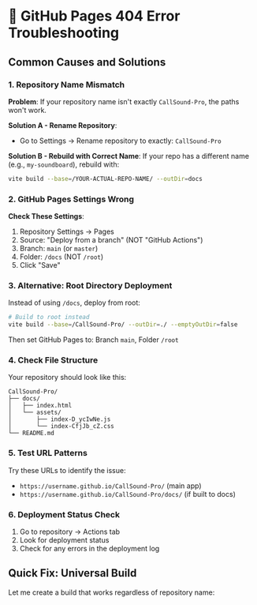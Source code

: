 # 🔧 GitHub Pages 404 Error Troubleshooting

## Common Causes and Solutions

### 1. Repository Name Mismatch
**Problem**: If your repository name isn't exactly `CallSound-Pro`, the paths won't work.

**Solution A - Rename Repository**:
- Go to Settings → Rename repository to exactly: `CallSound-Pro`

**Solution B - Rebuild with Correct Name**:
If your repo has a different name (e.g., `my-soundboard`), rebuild with:
```bash
vite build --base=/YOUR-ACTUAL-REPO-NAME/ --outDir=docs
```

### 2. GitHub Pages Settings Wrong
**Check These Settings**:
1. Repository Settings → Pages
2. Source: "Deploy from a branch" (NOT "GitHub Actions")
3. Branch: `main` (or `master`)
4. Folder: `/docs` (NOT `/root`)
5. Click "Save"

### 3. Alternative: Root Directory Deployment
Instead of using `/docs`, deploy from root:

```bash
# Build to root instead
vite build --base=/CallSound-Pro/ --outDir=./ --emptyOutDir=false
```

Then set GitHub Pages to: Branch `main`, Folder `/root`

### 4. Check File Structure
Your repository should look like this:
```
CallSound-Pro/
├── docs/
│   ├── index.html
│   └── assets/
│       ├── index-D_ycIwNe.js
│       └── index-CfjJb_cZ.css
└── README.md
```

### 5. Test URL Patterns
Try these URLs to identify the issue:
- `https://username.github.io/CallSound-Pro/` (main app)
- `https://username.github.io/CallSound-Pro/docs/` (if built to docs)

### 6. Deployment Status Check
1. Go to repository → Actions tab
2. Look for deployment status
3. Check for any errors in the deployment log

## Quick Fix: Universal Build

Let me create a build that works regardless of repository name: